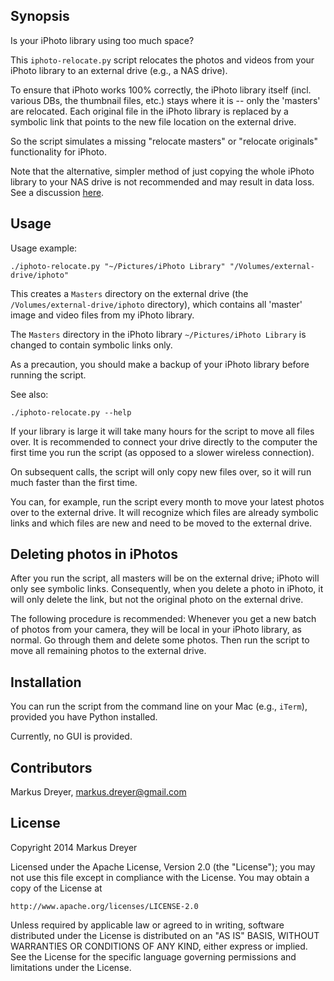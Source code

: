## Synopsis

Is your iPhoto library using too much space?

This `iphoto-relocate.py` script relocates the photos and videos from
your iPhoto library to an external drive (e.g., a NAS drive).

To ensure that iPhoto works 100% correctly, the iPhoto library itself
(incl. various DBs, the thumbnail files, etc.) stays where it is --
only the 'masters' are relocated. Each original file in the iPhoto
library is replaced by a symbolic link that points to the new file
location on the external drive.

So the script simulates a missing "relocate masters" or "relocate
originals" functionality for iPhoto.

Note that the alternative, simpler method of just copying the whole
iPhoto library to your NAS drive is not recommended and may result in
data loss. See a discussion
[here](https://discussions.apple.com/thread/54372780).

## Usage

Usage example:

    ./iphoto-relocate.py "~/Pictures/iPhoto Library" "/Volumes/external-drive/iphoto"

This creates a `Masters` directory on the external drive (the
`/Volumes/external-drive/iphoto` directory), which contains all
'master' image and video files from my iPhoto library.

The `Masters` directory in the iPhoto library `~/Pictures/iPhoto
Library` is changed to contain symbolic links only.

As a precaution, you should make a backup of your iPhoto library
before running the script.

See also:

    ./iphoto-relocate.py --help

If your library is large it will take many hours for the script to
move all files over. It is recommended to connect your drive directly
to the computer the first time you run the script (as opposed to a
slower wireless connection).

On subsequent calls, the script will only copy new files over, so it
will run much faster than the first time.

You can, for example, run the script every month to move your latest
photos over to the external drive. It will recognize which files are
already symbolic links and which files are new and need to be moved to
the external drive.

## Deleting photos in iPhotos

After you run the script, all masters will be on the external drive;
iPhoto will only see symbolic links. Consequently, when you delete a
photo in iPhoto, it will only delete the link, but not the original
photo on the external drive.

The following procedure is recommended: Whenever you get a new batch
of photos from your camera, they will be local in your iPhoto library,
as normal. Go through them and delete some photos. Then run the script
to move all remaining photos to the external drive.

## Installation

You can run the script from the command line on your Mac (e.g.,
`iTerm`), provided you have Python installed.

Currently, no GUI is provided.

## Contributors

Markus Dreyer, markus.dreyer@gmail.com

## License

Copyright 2014 Markus Dreyer

Licensed under the Apache License, Version 2.0 (the "License");
you may not use this file except in compliance with the License.
You may obtain a copy of the License at

    http://www.apache.org/licenses/LICENSE-2.0

Unless required by applicable law or agreed to in writing, software
distributed under the License is distributed on an "AS IS" BASIS,
WITHOUT WARRANTIES OR CONDITIONS OF ANY KIND, either express or implied.
See the License for the specific language governing permissions and
limitations under the License.
